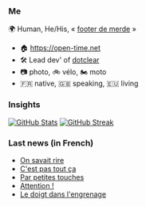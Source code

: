 ### Me

🌍 Human, He/His, « [footer de merde](https://open-time.net/post/2013/07/17/La-veritable-histoire-du-Footer-de-merde-) » 
* 🏠 https://open-time.net 
* 🛠️ Lead dev' of [dotclear](https://git.dotclear.org/dev/dotclear)
* 📷 photo, 🚲 vélo, 🏍️ moto 
* 🇫🇷 native, 🇬🇧 speaking, 🇪🇺 living

### Insights

[![GitHub Stats](https://github-readme-stats-sigma-five.vercel.app/api?username=franck-paul)](https://github.com/franck-paul)
[![GitHub Streak](https://github-readme-streak-stats.herokuapp.com?user=franck-paul)](https://git.io/streak-stats)

### Last news (in French)

<!-- BLOG-POST-LIST:START -->
- [On savait rire](https://open-time.net/post/2023/06/08/On-savait-rire)
- [C&#39;est pas tout ça](https://open-time.net/post/2023/06/07/C-est-pas-tout-%C3%A7a)
- [Par petites touches](https://open-time.net/post/2023/06/06/Par-petites-touches)
- [Attention !](https://open-time.net/post/2023/06/05/Attention-%21)
- [Le doigt dans l&#39;engrenage](https://open-time.net/post/2023/06/04/Le-doigt-dans-l-engrenage)
<!-- BLOG-POST-LIST:END -->
